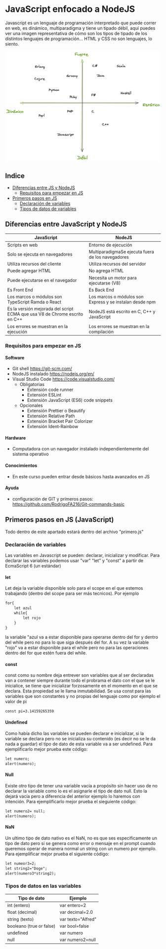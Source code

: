 # JavaScript enfocado a NodeJS 

Javascript es un lenguaje de programación interpretado que puede correr en web, es dinámico, multiparadigma y tiene un tipado débil, aquí puedes ver una imagen representativa de cómo son los tipos de tipado de los distintos lenguajes de programación... HTML y CSS no son lenguajes, lo siento. 

![If you look this... something go wrong](/tipos%20de%20tipados.png)

## Indice
* [Diferencias entre JS y NodeJS](#id1)
    * [Requisitos para empezar en JS]()
* [Primeros pasos en JS]()
    * [Declaración de variables](#)
    * [Tipos de datos de variables]()


## Diferencias entre JavaScript y NodeJS <a name="id1"></a>

| JavaScript        | NodeJS      |
|-------------------|-------------|
| Scripts en web | Entorno de ejecución |
| Solo se ejecuta en navegadores | MultiparadigmaSe ejecuta fuera de los navegadores |
| Utiliza recursos del cliente | Utiliza recursos del servidor |
| Puede agregar HTML | No agrega HTML |
| Puede ejecutarse en el navegador | Necesita un motor para ejecutarse (V8) |
| Es Front End | Es Back End |
| Los marcos o módulos son TypeScript Ramda o React | Los marcos o módulos son Express y se instalan desde npm |
| Es la versión mejorada del script ECMA que usa V8 de Chrome escrito en C++  | NodeJS está escrito en C, C++ y JavaScript |
| Los errores se muestran en la ejecución | Los errores se muestran en la compilación |

### Requisitos para empezar en JS <a name="id2"></a>

#### Software

* Git shell https://git-scm.com/
* NodeJS instalado https://nodejs.org/en/
* Visual Studio Code https://code.visualstudio.com/
    * Obligatorias
        * Extensión code runner
        * Extensión ESLint 
        * Extensión JavaScript (ES6) code snippets
    * Opcionales
        * Extensión Prettier o Beautify
        * Extensión Relative Path
        * Extensión Bracket Pair Colorizer
        * Extensión Ident-Rainbow

#### Hardware
* Computadora con un navegador instalado independientemente del sistema operativo

#### Conocimientos 
* En este curso pueden entrar desde básicos hasta avanzados en JS

#### Ayuda
* configuración de GIT y primeros pasos: https://github.com/RodrigoFA216/Git-commands-basic 


## Primeros pasos en JS (JavaScript) <a name="id3"></a>

Todo dentro de este apartado estará dentro del archivo "primero.js"

### Declaración de variables <a name="id4"></a>

Las variables en Javascript se pueden: declarar, inicializar y modificar.
Para declarar las variables podemos usar "var" "let" y "const" a partir de EcmaScript 6 (un estándar)

#### let

Let deja la variable disponible solo para el scope en el que estemos trabajando (dentro del scope para ser más tecnicos). Por ejemplo

    for{
        let azul
        while{
            let rojo
        }
    }

la variable "azul va a estar disponible para operarse dentro del for y dentro del while pero no para lo que siga después del for. A su vez la variable "rojo" va a estar disponible para el while pero no para las operaciones dentro del for que estén fuera del while.

#### const

const como su nombre deja entrever son variables que al ser declaradas van a contener siempre durante todo el probrama el dato con el que se le inicialice, se tiene que inicializar forzosamente en el momento en el que se declara. Esta propiedad se le llama inmutabilidad. Se usa const para las variables que son constantes y no propias del lenguaje como por ejemplo el valor de pi

    const pi=3.14159265359

#### Undefined

Como había dicho las variables se pueden declarar e inicializar, si la variable se declara pero no se inicializa su contenido (es decir no se le da nada a guardar) el tipo de dato de esta variable va a ser undefined. Para ejemplificarlo mejor prueba este código:

    let numero;
    alert(numero);

#### Null

Existe otro tipo de tener una variable vacía a propósito sin hacer uso de no declarar la variable como lo es el asignarle el tipo de dato null. Esto la dejará vacía pero a diferencia del anterior ejemplo lo haremos con intención. Para ejemplificarlo mejor prueba el sieguiente código:

    let numero2= null;
    alert(numero);

#### NaN

Un ultimo tipo de dato nativo es el NaN, no es que ses especificamente un tipo de dato pero si se genera como error o mensaje en el prompt cuando queremos operar de manera normal un string con un numero por ejemplo. Para ejemplificar mejor prueba el siguiente código:

    let numeor3=2;
    let string2="Doge";
    alert(numero3*string2);

### Tipos de datos en las variables <a name="id5"></a>

| Tipo de dato      | Ejemplo     |
|-------------------|-------------|
| int (entero) | var entero=2 |
| float (decimal)| var decimal=2.0|
|string (texto) | var texto="Alfred" |
| booleano (true or false) | var bool=false |
| undefined | var numero |
| null | var numero2=null |



